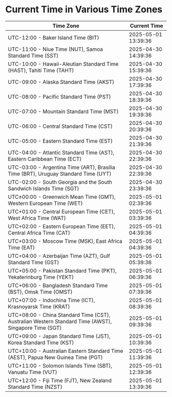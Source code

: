 # Current Time in Various Time Zones

| Time Zone | Current Time |
|-----------|--------------|
| UTC-12:00 - Baker Island Time (BIT) | 2025-05-01 13:39:36 |
| UTC-11:00 - Niue Time (NUT), Samoa Standard Time (SST) | 2025-04-30 14:39:36 |
| UTC-10:00 - Hawaii-Aleutian Standard Time (HAST), Tahiti Time (TAHT) | 2025-04-30 15:39:36 |
| UTC-09:00 - Alaska Standard Time (AKST) | 2025-04-30 17:39:36 |
| UTC-08:00 - Pacific Standard Time (PST) | 2025-04-30 18:39:36 |
| UTC-07:00 - Mountain Standard Time (MST) | 2025-04-30 19:39:36 |
| UTC-06:00 - Central Standard Time (CST) | 2025-04-30 20:39:36 |
| UTC-05:00 - Eastern Standard Time (EST) | 2025-04-30 21:39:36 |
| UTC-04:00 - Atlantic Standard Time (AST), Eastern Caribbean Time (ECT) | 2025-04-30 22:39:36 |
| UTC-03:00 - Argentina Time (ART), Brasília Time (BRT), Uruguay Standard Time (UYT) | 2025-04-30 22:39:36 |
| UTC-02:00 - South Georgia and the South Sandwich Islands Time (SGT) | 2025-04-30 23:39:36 |
| UTC±00:00 - Greenwich Mean Time (GMT), Western European Time (WET) | 2025-05-01 02:39:36 |
| UTC+01:00 - Central European Time (CET), West Africa Time (WAT) | 2025-05-01 03:39:36 |
| UTC+02:00 - Eastern European Time (EET), Central Africa Time (CAT) | 2025-05-01 04:39:36 |
| UTC+03:00 - Moscow Time (MSK), East Africa Time (EAT) | 2025-05-01 04:39:36 |
| UTC+04:00 - Azerbaijan Time (AZT), Gulf Standard Time (GST) | 2025-05-01 05:39:36 |
| UTC+05:00 - Pakistan Standard Time (PKT), Yekaterinburg Time (YEKT) | 2025-05-01 06:39:36 |
| UTC+06:00 - Bangladesh Standard Time (BST), Omsk Time (OMST) | 2025-05-01 07:39:36 |
| UTC+07:00 - Indochina Time (ICT), Krasnoyarsk Time (KRAT) | 2025-05-01 08:39:36 |
| UTC+08:00 - China Standard Time (CST), Australian Western Standard Time (AWST), Singapore Time (SGT) | 2025-05-01 09:39:36 |
| UTC+09:00 - Japan Standard Time (JST), Korea Standard Time (KST) | 2025-05-01 10:39:36 |
| UTC+10:00 - Australian Eastern Standard Time (AEST), Papua New Guinea Time (PGT) | 2025-05-01 11:39:36 |
| UTC+11:00 - Solomon Islands Time (SBT), Vanuatu Time (VUT) | 2025-05-01 12:39:36 |
| UTC+12:00 - Fiji Time (FJT), New Zealand Standard Time (NZST) | 2025-05-01 13:39:36 |
